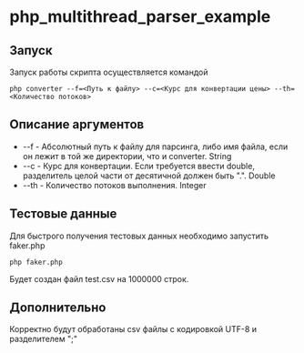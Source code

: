 # php_multithread_parser_example

## Запуск

Запуск работы скрипта осуществляется командой 
```
php converter --f=<Путь к файлу> --c=<Курс для конвертации цены> --th=<Количество потоков>
```

## Описание аргументов

* --f - Абсолютный путь к файлу для парсинга, либо имя файла, если он лежит в той же директории, что и converter. String
* --c - Курс для конвертации. Если требуется ввести double, разделитель целой части от десятичной должен быть ".". Double
* --th - Количество потоков выполнения. Integer

## Тестовые данные

Для быстрого получения тестовых данных необходимо запустить faker.php 
```
php faker.php
```
Будет создан файл test.csv на 1000000 строк.

## Дополнительно
Корректно будут обработаны csv файлы с кодировкой UTF-8 и разделителем ";"

